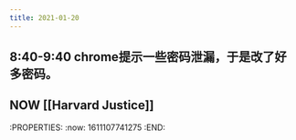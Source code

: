 ```yaml
---
title: 2021-01-20
---
```


## 8:40-9:40 chrome提示一些密码泄漏，于是改了好多密码。
## NOW [[Harvard Justice]]
:PROPERTIES:
:now: 1611107741275
:END:
##
